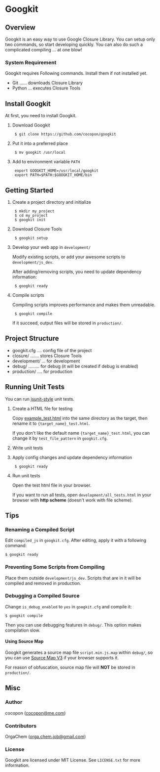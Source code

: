 Googkit
=======




Overview
--------
Googkit is an easy way to use Google Closure Library.
You can setup only two commands, so start developing quickly.
You can also do such a complicated compiling ... at one blow!


### System Requirement
Googkit requires Following commands.
Install them if not installed yet.

- Git ...... downloads Closure Library
- Python ... executes Closure Tools




Install Googkit
---------------
At first, you need to install Googkit.


1. Download Googkit

		$ git clone https://github.com/cocopon/googkit


2. Put it into a preferred place

		$ mv googkit /usr/local


3. Add to environment variable `PATH`

		export GOOGKIT_HOME=/usr/local/googkit
		export PATH=$PATH:$GOOGKIT_HOME/bin




Getting Started
---------------
1. Create a project directory and initialize

		$ mkdir my_project
		$ cd my_project
		$ googkit init


2. Download Closure Tools

		$ googkit setup


3. Develop your web app in `development/`

	Modify existing scripts, or add your awesome scripts
	to `development/js_dev`.

	After adding/removing scripts, you need to update dependency information:

		$ googkit ready


4. Compile scripts

	Compiling scripts improves performance and makes them unreadable.

		$ googkit compile

	If it succeed, output files will be stored in `production/`.




Project Structure
-----------------
- googkit.cfg .... config file of the project
- closure/ ....... stores Closure Tools
- development/ ... for development
- debug/ ......... for debug (it will be created if debug is enabled)
- production/ .... for production




Running Unit Tests
------------------
You can run [jsunit-style](http://people.apache.org/~dennisbyrne/infoq/js_tdd.2.htm)
unit tests.


1. Create a HTML file for testing

	Copy [example_test.html](https://github.com/cocopon/googkit/blob/master/template/development/js_dev/example_test.html)
	into the same directory as the target, then rename it to
	`{target_name}_test.html`.

	If you don't like the default name `{target_name}_test.html`, you can
	change it by `test_file_pattern` in `googkit.cfg`.


2. Write unit tests


3. Apply config changes and update dependency information

		$ googkit ready


4. Run unit tests

	Open the test html file in your browser.

	If you want to run all tests, open `development/all_tests.html`
	in your browser with **http scheme** (doesn't work with file scheme).




Tips
----
### Renaming a Compiled Script
Edit `compiled_js` in `googkit.cfg`.
After editing, apply it with a following command:

	$ googkit ready


### Preventing Some Scripts from Compiling
Place them outside `development/js_dev`.
Scripts that are in it will be compiled and removed in production.


### Debugging a Compiled Source
Change `is_debug_enabled` to `yes` in `googkit.cfg` and compile it:

	$ googkit compile

Then you can use debugging features in `debug/`.
This option makes compilation slow.


#### Using Source Map
Googkit generates a source map file `script.min.js.map` within `debug/`,
so you can use [Source Map V3](https://docs.google.com/document/d/1U1RGAehQwRypUTovF1KRlpiOFze0b-_2gc6fAH0KY0k/edit?pli=1)
if your browser supports it.

For reason of obfuscation, source map file will **NOT** be stored
in `production/`.




Misc
----
### Author
cocopon (cocopon@me.com)


### Contributors
OrgaChem (orga.chem.job@gmail.com)


### License
Googkit are licensed under MIT License.
See `LICENSE.txt` for more information.
